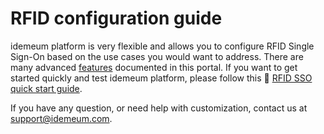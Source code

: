 # RFID configuration guide

idemeum platform is very flexible and allows you to configure RFID Single Sign-On based on the use cases you would want to address. There are many advanced [features](./rfid-features.html) documented in this portal. If you want to get started quickly and test idemeum platform, please follow this 🔗 [RFID SSO quick start guide](../rfid-quickstart.html).

If you have any question, or need help with customization, contact us at [support@idemeum.com](mailto:support@idemeum.com).